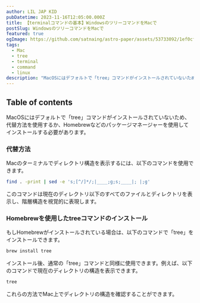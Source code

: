 ```yaml
---
author: LIL JAP KID
pubDatetime: 2023-11-16T12:05:00.000Z
title: 【terminalコマンドの基本】WindowsのツリーコマンドをMacで
postSlug: WindowsのツリーコマンドをMacで
featured: true
ogImage: https://github.com/satnaing/astro-paper/assets/53733092/1ef0cf03-8137-4d67-ac81-84a032119e3a
tags:
  - Mac
  - tree
  - terminal
  - command
  - linux
description: "MacOSにはデフォルトで「tree」コマンドがインストールされていないため、代替方法を使用するか、Homebrewなどのパッケージマネージャーを使用してインストールする必要があります。"
---
```


## Table of contents

MacOSにはデフォルトで「tree」コマンドがインストールされていないため、代替方法を使用するか、Homebrewなどのパッケージマネージャーを使用してインストールする必要があります。

### 代替方法

Macのターミナルでディレクトリ構造を表示するには、以下のコマンドを使用できます。

```bash
find . -print | sed -e 's;[^/]*/;|____;g;s;____|; |;g'
```

このコマンドは現在のディレクトリ以下のすべてのファイルとディレクトリを表示し、階層構造を視覚的に表現します。

### Homebrewを使用したtreeコマンドのインストール

もしHomebrewがインストールされている場合は、以下のコマンドで「tree」をインストールできます。

```bash
brew install tree
```

インストール後、通常の「tree」コマンドと同様に使用できます。例えば、以下のコマンドで現在のディレクトリの構造を表示できます。

```bash
tree
```

これらの方法でMac上でディレクトリの構造を確認することができます。
